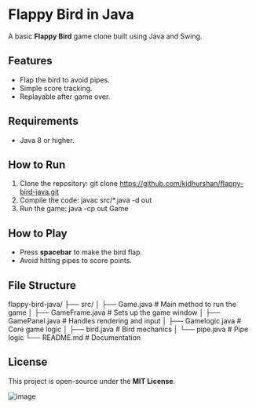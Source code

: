 # Flappy Bird in Java

A basic **Flappy Bird** game clone built using Java and Swing.

## Features
- Flap the bird to avoid pipes.
- Simple score tracking.
- Replayable after game over.

## Requirements
- Java 8 or higher.

## How to Run
1. Clone the repository:
   git clone https://github.com/kidhurshan/flappy-bird-java.git
2. Compile the code:
   javac src/*.java -d out
3. Run the game:
   java -cp out Game

## How to Play
- Press **spacebar** to make the bird flap.
- Avoid hitting pipes to score points.

## File Structure
flappy-bird-java/
├── src/
│   ├── Game.java          # Main method to run the game
│   ├── GameFrame.java     # Sets up the game window
│   ├── GamePanel.java     # Handles rendering and input
│   ├── Gamelogic.java     # Core game logic
│   ├── bird.java          # Bird mechanics
│   └── pipe.java          # Pipe logic
└── README.md              # Documentation

## License
This project is open-source under the **MIT License**.

![image](https://github.com/user-attachments/assets/ea951424-7892-4efa-b665-e5e8c740aea3)
